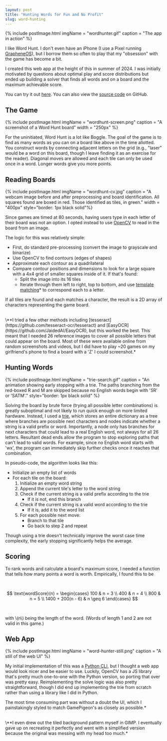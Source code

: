 ```yaml
---
layout: post
title: "Hunting Words for Fun and No Profit"
slug: word-hunting
---
```


{% include postImage.html imgName = "wordhunter.gif" caption = "The app in action" %}

I like Word Hunt. I don't even have an iPhone (I use a Pixel running [GrapheneOS](https://grapheneos.org/)), but I borrow them so often to play that my "obsession" with the game has become a bit.

I created this web app at the height of this in summer of 2024. I was initially motivated by questions about optimal play and score distributions but ended up building a solver that finds all words and on a board and the maximum achievable score.

You can try it out [here](https://kenmyers.io/wordhunter). You can also view the [source code](https://github.com/ken-myers/wordhunter) on GitHub.

## The Game

{% include postImage.html imgName = "wordhunt-screen.png" caption = "A screenshot of a Word Hunt board" width = "250px" %}

For the uninitiated, Word Hunt is a lot like Boggle. The goal of the game is to find as many words as you can on a board like above in the time allotted. You construct words by connecting adjacent letters on the grid (e.g., "laser" would be a word on this board, though I leave finding it as an exercise for the reader). Diagonal moves are allowed and each tile can only be used once in a word. Longer words give you more points.

## Reading Boards

{% include postImage.html imgName = "wordhunt-cv.jpg" caption = "A webcam image before and after preprocessing and board identification. All squares found are boxed in red. Those identified as tiles, in green." width = "400px" style="border: 1px black solid"%}

Since games are timed at 80 seconds, having users type in each letter of their board was not an option. I opted instead to use [OpenCV](https://opencv.org/) to read in the board from an image.

The logic for this was relatively simple:

- First, do standard pre-processing (convert the image to grayscale and binarize)
- Use OpenCV to find contours (edges of shapes)
- Approximate each contour as a quadrilateral
- Compare contour positions and dimensions to look for a large square with a 4x4 grid of smaller squares inside of it. If that's found:
    - Split the image into its 16 tiles
    - Iterate through them left to right, top to bottom, and use [template matching](https://en.wikipedia.org/wiki/Template_matching)\* to correspond each to a letter.


If all tiles are found and each matches a character, the result is a 2D array of characters representing the game board.

<div class = "small-print" markdown="1">
<br>
\**I tried a few other methods including [tesseract](https://github.com/tesseract-ocr/tesseract) and [EasyOCR](https://github.com/JaidedAI/EasyOCR), but this worked the best. This meant that I needed 26 reference images to cover all possible letters that could appear on the board. Most of these were available online from random screenshots and videos, but I did have to play ~20 games on my girlfriend's phone to find a board with a 'Z' I could screenshot.*
</div>

## Hunting Words

{% include postImage.html imgName = "trie-search.gif" caption = "An animation showing early stopping with a trie. The paths branching from the red-boxed R and M are skipped because no English words begin with 'SR' or 'SATM'." style="border: 1px black solid" %}

Solving the board by brute force (trying all possible letter combinations) is greatly suboptimal and not likely to run quick enough on more limited hardware. Instead, I used a [trie](https://en.wikipedia.org/wiki/Trie), which stores an entire dictionary as a tree where branches are possible next characters and nodes indicate whether a string is a valid prefix or word. Importantly, a node only has branches for next characters that could lead to a real English word, not always for all 26 letters. Resultant dead ends allow the program to stop exploring paths that can't lead to valid words. For example, since no English word starts with 'wx', the program can immediately skip further checks once it reaches that combination.

In pseudo-code, the algorithm looks like this:

- Initialize an empty list of words
- For each tile on the board:
    1. Initialize an empty word string
    2. Append the current tile's letter to the word string
    3. Check if the current string is a valid prefix according to the trie
        - If it is not, end this branch
    4. Check if the current string is a valid word according to the trie
        - If it is, add it to the word list
    5. For each possible next move:
        - Branch to that tile
        - Go back to step 2 and repeat

Though using a trie doesn't technically improve the worst case time complexity, the early stopping significantly helps the average.

## Scoring

To rank words and calculate a board's maximum score, I needed a function that tells how many points a word is worth. Empirically, I found this to be

<br>

$$
\text{wordScore}(n) = 
\begin{cases} 
100 & n = 3 \\
400 & n = 4 \\
800 & n = 5 \\
1400 + 200(n - 6) & n \geq 6
\end{cases}
$$

<br>

with \\(n\\) being the length of the word. (Words of length 1 and 2 are not valid in this game.)

## Web App

{% include postImage.html imgName = "word-hunter-still.png" caption = "A still of the web UI" %}

My initial implementation of this was a [Python CLI](https://github.com/ken-myers/wordhunter-python), but I thought a web app would look nicer and be easier to use. Luckily, OpenCV has a JS library that's pretty much one-to-one with the Python version, so porting that over was pretty easy. Reimplementing the solve logic was also pretty straightforward, though I did end up implementing the trie from scratch rather than using a library like I did in Python. 

The most time consuming part was without a doubt the UI, which I painstakingly styled to match GamePigeon's as closely as possible.*

<div class = "small-print" markdown="1">
<br>
\**I even drew out the tiled background pattern myself in GIMP. I eventually gave up on recreating it perfectly and went with a simplified version because the original was messing with my head too much.*
</div>
